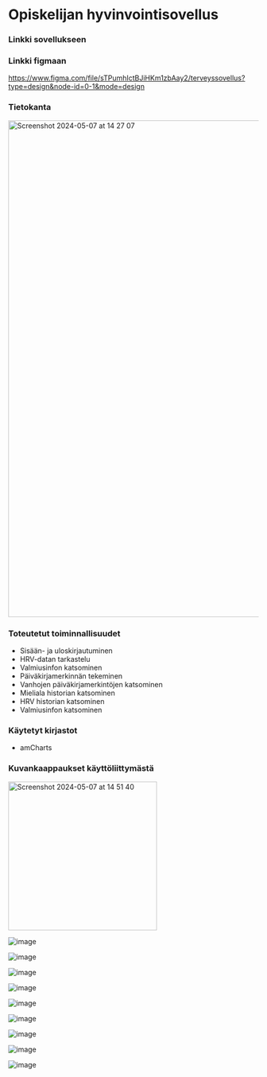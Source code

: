 # Opiskelijan hyvinvointisovellus

### Linkki sovellukseen

### Linkki figmaan

https://www.figma.com/file/sTPumhIctBJiHKm1zbAay2/terveyssovellus?type=design&node-id=0-1&mode=design


### Tietokanta

<img width="999" alt="Screenshot 2024-05-07 at 14 27 07" src="https://github.com/sennir/terveyssovellus/assets/111979727/ca6fce60-4d7a-4b60-bdee-1f2507c78081">


### Toteutetut toiminnallisuudet
- Sisään- ja uloskirjautuminen 
- HRV-datan tarkastelu
- Valmiusinfon katsominen
- Päiväkirjamerkinnän tekeminen
- Vanhojen päiväkirjamerkintöjen katsominen
- Mieliala historian katsominen
- HRV historian katsominen
- Valmiusinfon katsominen

### Käytetyt kirjastot
- amCharts 
  
### Kuvankaappaukset käyttöliittymästä

<img width="299" alt="Screenshot 2024-05-07 at 14 51 40" src="https://github.com/sennir/terveyssovellus/assets/111979727/b92767cc-c615-4f81-96f7-78527659611c">

![image](https://github.com/sennir/terveyssovellus/assets/111979727/ab3d2ee8-5ed9-4068-a43f-e61edc5d11c4)

![image](https://github.com/sennir/terveyssovellus/assets/111979727/2cd2812b-8cfe-4bb2-949e-38f939ddf9f6)

![image](https://github.com/sennir/terveyssovellus/assets/111979727/b1d9aaa7-ecfd-4536-8a64-f0a563dfaa8e)

![image](https://github.com/sennir/terveyssovellus/assets/111979727/ac79a3e1-c62d-4f9a-93a2-f19a19ad7a6a)

![image](https://github.com/sennir/terveyssovellus/assets/111979727/2bb05672-c57a-4c02-a464-df939e253817)

![image](https://github.com/sennir/terveyssovellus/assets/111979727/1393345e-3b49-4f42-8c76-00f5f60e4ab2)

![image](https://github.com/sennir/terveyssovellus/assets/111979727/ee22a21b-32aa-47cb-854e-075e322a71fe)

![image](https://github.com/sennir/terveyssovellus/assets/111979727/e070d070-c105-415b-ad37-e7337203cbda)

![image](https://github.com/sennir/terveyssovellus/assets/111979727/618e873d-a014-4d79-862c-b6f8de97fda8)



